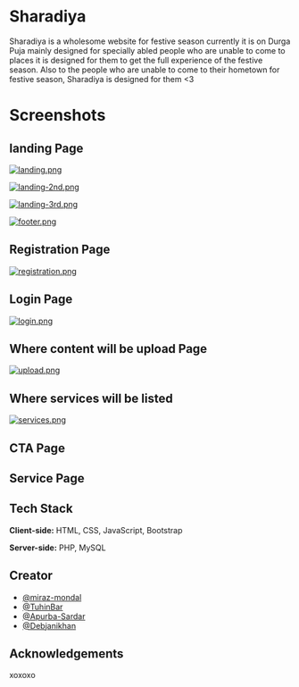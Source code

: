 # Sharadiya
Sharadiya is a wholesome website for festive season currently it is on Durga Puja mainly designed for specially abled people who are unable to come to places it is designed for them to get the full experience of the festive season. Also to the people who are unable to come to their hometown for festive season, Sharadiya is designed for them <3

# Screenshots
## landing Page ##
[![landing.png](https://i.postimg.cc/ZRqPF5P6/landing.png)](https://postimg.cc/06LJ9xBN)

[![landing-2nd.png](https://i.postimg.cc/rwPrW2yP/landing-2nd.png)](https://postimg.cc/SncRF5M6)

[![landing-3rd.png](https://i.postimg.cc/vH1MBJjB/landing-3rd.png)](https://postimg.cc/YhwTDstK)

[![footer.png](https://i.postimg.cc/bvPjmsvD/footer.png)](https://postimg.cc/pms7TVzR)

## Registration Page ##
[![registration.png](https://i.postimg.cc/Qt9Gt54z/registration.png)](https://postimg.cc/WFvfYDPm)

## Login Page ##
[![login.png](https://i.postimg.cc/rpRQRJT5/login.png)](https://postimg.cc/7CDgpSfL)

## Where content will be upload Page ##
[![upload.png](https://i.postimg.cc/sDmLKW0x/upload.png)](https://postimg.cc/8jFwz7Gg)

## Where services will be listed ##
[![services.png](https://i.postimg.cc/gcy17QBg/services.png)](https://postimg.cc/236HbcYW)

## CTA Page ##



## Service Page ##



## Tech Stack

**Client-side:** HTML, CSS, JavaScript, Bootstrap 

**Server-side:** PHP, MySQL

## Creator

- [@miraz-mondal](https://github.com/miraz-mondal)
- [@TuhinBar](https://github.com/TuhinBar)
- [@Apurba-Sardar](https://github.com/Apurba-Sardar)
- [@Debjanikhan](https://github.com/Debjanikhan)


## Acknowledgements

xoxoxo
